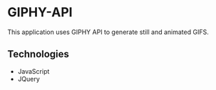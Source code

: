 # GIPHY-API
This application uses GIPHY API to generate still and animated GIFS. 


## Technologies
- JavaScript
- JQuery
